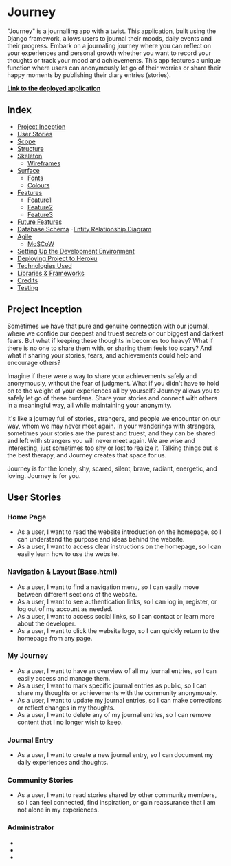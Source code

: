 # Journey

"Journey" is a journalling app with a twist. This application, built using the Django framework, allows users to journal their moods, daily events and their progress. Embark on a journaling journey where you can reflect on your experiences and personal growth whether you want to record your thoughts or track your mood and achievements. This app features a unique function where users can anonymously let go of their worries or share their happy moments by publishing their diary entries (stories).

**[Link to the deployed application](#)**

## Index

- [Project Inception](#project-inception)
- [User Stories](#user-stories)
- [Scope](#scope)
- [Structure](#structure)
- [Skeleton](#skeleton)
  - [Wireframes](#wireframes)
- [Surface](#surface)
    - [Fonts](#fonts)
    - [Colours](#colours)
- [Features](#features)
    - [Feature1](#feature-1)
    - [Feature2](#feature-2)
    - [Feature3](#feature-3)
- [Future Features](#future-features)
- [Database Schema](#database-schema)
  -[Entity Relationship Diagram](#entity-relationship-diagram)
- [Agile](#agile)
  - [MoSCoW](#moscow)
- [Setting Up the Development Environment](#setting-up-the-development-environment)
- [Deploying Project to Heroku](#deploying-project-to-heroku)
- [Technologies Used](#technologies-used)
- [Libraries & Frameworks](#libraries-&-frameworks)
- [Credits](#credits)
- [Testing](#testing)

## Project Inception

Sometimes we have that pure and genuine connection with our journal, where we confide our deepest and truest secrets or our biggest and darkest fears. But what if keeping these thoughts in becomes too heavy? What if there is no one to share them with, or sharing them feels too scary? And what if sharing your stories, fears, and achievements could help and encourage others?

Imagine if there were a way to share your achievements safely and anonymously, without the fear of judgment. What if you didn't have to hold on to the weight of your experiences all by yourself? Journey allows you to safely let go of these burdens. Share your stories and connect with others in a meaningful way, all while maintaining your anonymity.

It's like a journey full of stories, strangers, and people we encounter on our way, whom we may never meet again. In your wanderings with strangers, sometimes your stories are the purest and truest, and they can be shared and left with strangers you will never meet again. We are wise and interesting, just sometimes too shy or lost to realize it. Talking things out is the best therapy, and Journey creates that space for us. 

Journey is for the lonely, shy, scared, silent, brave, radiant, energetic, and loving. Journey is for you.

## User Stories

### Home Page
- As a user, I want to read the website introduction on the homepage, so I can understand the purpose and ideas behind the website.
- As a user, I want to access clear instructions on the homepage, so I can easily learn how to use the website.

### Navigation & Layout (Base.html)
- As a user, I want to find a navigation menu, so I can easily move between different sections of the website.
- As a user, I want to see authentication links, so I can log in, register, or log out of my account as needed.
- As a user, I want to access social links, so I can contact or learn more about the developer.
- As a user, I want to click the website logo, so I can quickly return to the homepage from any page.

### My Journey
- As a user, I want to have an overview of all my journal entries, so I can easily access and manage them.
- As a user, I want to mark specific journal entries as public, so I can share my thoughts or achievements with the community anonymously.
- As a user, I want to update my journal entries, so I can make corrections or reflect changes in my thoughts.
- As a user, I want to delete any of my journal entries, so I can remove content that I no longer wish to keep.

### Journal Entry
- As a user, I want to create a new journal entry, so I can document my daily experiences and thoughts.

### Community Stories
 - As a user, I want to read stories shared by other community members, so I can feel connected, find inspiration, or gain reassurance that I am not alone in my experiences.

### Administrator

- 
- 
- 
